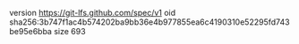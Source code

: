 version https://git-lfs.github.com/spec/v1
oid sha256:3b747f1ac4b574202ba9bb36e4b977855ea6c4190310e52295fd743be95e6bba
size 693
